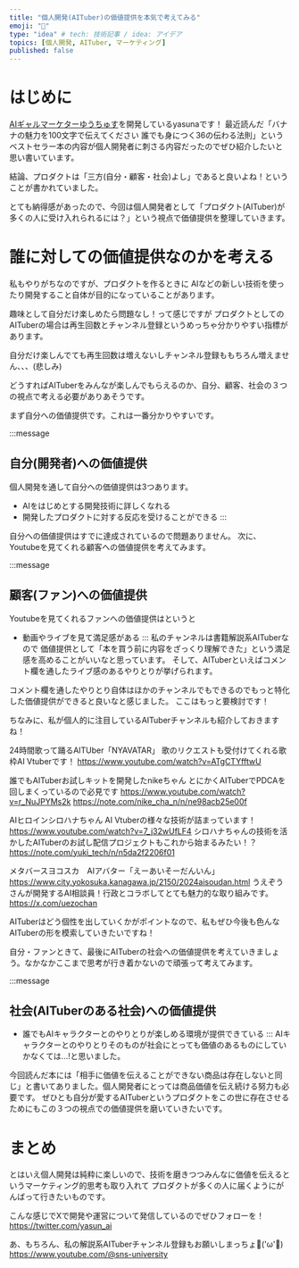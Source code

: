 ```yaml
---
title: "個人開発(AITuber)の価値提供を本気で考えてみる"
emoji: "💎"
type: "idea" # tech: 技術記事 / idea: アイデア
topics: [個人開発, AITuber, マーケティング]
published: false
---
```


# はじめに
[AIギャルマーケターゆうちゅす](https://www.youtube.com/@sns-university)を開発しているyasunaです！
最近読んだ「バナナの魅力を100文字で伝えてください 誰でも身につく36の伝わる法則」というベストセラー本の内容が個人開発者に刺さる内容だったのでぜひ紹介したいと思い書いています。

結論、プロダクトは「三方(自分・顧客・社会)よし」であると良いよね！ということが書かれていました。

とても納得感があったので、今回は個人開発者として「プロダクト(AITuber)が多くの人に受け入れられるには？」という視点で価値提供を整理していきます。

# 誰に対しての価値提供なのかを考える
私もやりがちなのですが、プロダクトを作るときに
AIなどの新しい技術を使ったり開発すること自体が目的になっていることがあります。

趣味として自分だけ楽しめたら問題なし！って感じですが
プロダクトとしてのAITuberの場合は再生回数とチャンネル登録というめっちゃ分かりやすい指標があります。

自分だけ楽しんでても再生回数は増えないしチャンネル登録ももちろん増えません、、、(悲しみ)

どうすればAITuberをみんなが楽しんでもらえるのか、自分、顧客、社会の３つの視点で考える必要がありあそうです。

まず自分への価値提供です。これは一番分かりやすいです。

:::message
## 自分(開発者)への価値提供
個人開発を通して自分への価値提供は3つあります。
- AIをはじめとする開発技術に詳しくなれる
- 開発したプロダクトに対する反応を受けることができる
:::

自分への価値提供はすでに達成されているので問題ありません。
次に、Youtubeを見てくれる顧客への価値提供を考えてみます。

:::message
## 顧客(ファン)への価値提供
Youtubeを見てくれるファンへの価値提供はというと
- 動画やライブを見て満足感がある
:::
私のチャンネルは書籍解説系AITuberなので
価値提供として「本を買う前に内容をざっくり理解できた」という満足感を高めることがいいなと思っています。
そして、AITuberといえばコメント欄を通したライブ感のあるやりとりが挙げられます。

コメント欄を通したやりとり自体はほかのチャンネルでもできるのでもっと特化した価値提供ができると良いなと感じました。
ここはもっと要検討です！

ちなみに、私が個人的に注目しているAITuberチャンネルも紹介しておきますね！

24時間歌って踊るAITUber「NYAVATAR」
歌のリクエストも受付けてくれる歌枠AI Vtuberです！
https://www.youtube.com/watch?v=ATgCTYfftwU

誰でもAITuberお試しキットを開発したnikeちゃん
とにかくAITuberでPDCAを回しまくっているので必見です
https://www.youtube.com/watch?v=r_NuJPYMs2k
https://note.com/nike_cha_n/n/ne98acb25e00f

AIヒロインシロハナちゃん
AI Vtuberの様々な技術が詰まっています！
https://www.youtube.com/watch?v=7_j32wUfLF4
シロハナちゃんの技術を活かしたAITuberのお試し配信プロジェクトもこれから始まるみたい！？
https://note.com/yuki_tech/n/n5da2f2206f01

メタバースヨコスカ　AIアバター「えーあいそーだんいん」
https://www.city.yokosuka.kanagawa.jp/2150/2024aisoudan.html
うえぞうさんが開発するAI相談員！行政とコラボしてとても魅力的な取り組みです。
https://x.com/uezochan

AITuberはどう個性を出していくかがポイントなので、私もぜひ今後も色んなAITuberの形を模索していきたいですね！

自分・ファンときて、最後にAITuberの社会への価値提供を考えていきましょう。なかなかここまで思考が行き着かないので頑張って考えてみます。

:::message
## 社会(AITuberのある社会)への価値提供
- 誰でもAIキャラクターとのやりとりが楽しめる環境が提供できている
:::
AIキャラクターとのやりとりそのものが社会にとっても価値のあるものにしていかなくては...!と思いました。

今回読んだ本には「相手に価値を伝えることができない商品は存在しないと同じ」と書いてありました。個人開発者にとっては商品価値を伝え続ける努力も必要です。
ぜひとも自分が愛するAITuberというプロダクトをこの世に存在させるためにもこの３つの視点での価値提供を磨いていきたいです。

# まとめ
とはいえ個人開発は純粋に楽しいので、技術を磨きつつみんなに価値を伝えるというマーケティング的思考も取り入れて
プロダクトが多くの人に届くようにがんばって行きたいものです。

こんな感じでXで開発や運営について発信しているのでぜひフォローを！
https://twitter.com/yasun_ai

あ、もちろん、私の解説系AITuberチャンネル登録もお願いしまっちょ💪('ω'💪)
https://www.youtube.com/@sns-university